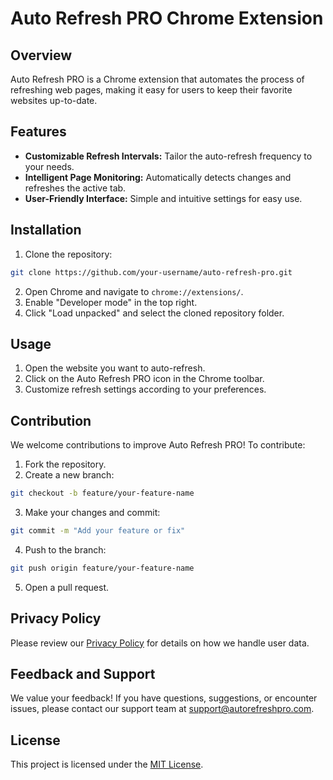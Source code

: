 

# Auto Refresh PRO Chrome Extension

## Overview

Auto Refresh PRO is a Chrome extension that automates the process of refreshing web pages, making it easy for users to keep their favorite websites up-to-date.

## Features

- **Customizable Refresh Intervals:** Tailor the auto-refresh frequency to your needs.
- **Intelligent Page Monitoring:** Automatically detects changes and refreshes the active tab.
- **User-Friendly Interface:** Simple and intuitive settings for easy use.

## Installation

1. Clone the repository:

```bash
git clone https://github.com/your-username/auto-refresh-pro.git
```

2. Open Chrome and navigate to `chrome://extensions/`.
3. Enable "Developer mode" in the top right.
4. Click "Load unpacked" and select the cloned repository folder.

## Usage

1. Open the website you want to auto-refresh.
2. Click on the Auto Refresh PRO icon in the Chrome toolbar.
3. Customize refresh settings according to your preferences.

## Contribution

We welcome contributions to improve Auto Refresh PRO! To contribute:

1. Fork the repository.
2. Create a new branch:

```bash
git checkout -b feature/your-feature-name
```

3. Make your changes and commit:

```bash
git commit -m "Add your feature or fix"
```

4. Push to the branch:

```bash
git push origin feature/your-feature-name
```

5. Open a pull request.

## Privacy Policy

Please review our [Privacy Policy]([insert_link_here](https://sideways-fir-155.notion.site/Auto-Refresh-PRO-Privacy-Policy-67c2e8caa6364a8f978f4befe104863d?pvs=4)) for details on how we handle user data.

## Feedback and Support

We value your feedback! If you have questions, suggestions, or encounter issues, please contact our support team at support@autorefreshpro.com.

## License

This project is licensed under the [MIT License](LICENSE).


